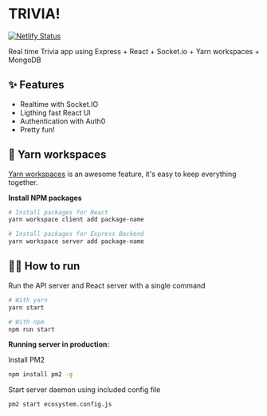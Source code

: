 # TRIVIA!

[![Netlify Status](https://api.netlify.com/api/v1/badges/a4f6ad39-0d16-4185-8341-87645ad1eec5/deploy-status)](https://app.netlify.com/sites/apptrivia/deploys)

Real time Trivia app using Express + React + Socket.io + Yarn workspaces + MongoDB

## ✨ Features
- Realtime with Socket.IO
- Ligthing fast React UI
- Authentication with Auth0
- Pretty fun!

## 🚀 Yarn workspaces
[Yarn workspaces](https://classic.yarnpkg.com/en/docs/workspaces/) is an awesome feature, it's easy to keep everything together.

**Install NPM packages**

```bash
# Install packages for React
yarn workspace client add package-name
```

```bash
# Install packages for Express Backend
yarn workspace server add package-name
```

## 🏃‍♀️ How to run

Run the API server and React server with a single command

```bash
# With yarn
yarn start
```

```bash
# With npm
npm run start
```

**Running server in production:**

Install PM2

```bash
npm install pm2 -g
```

Start server daemon using included config file

```bash
pm2 start ecosystem.config.js
```

